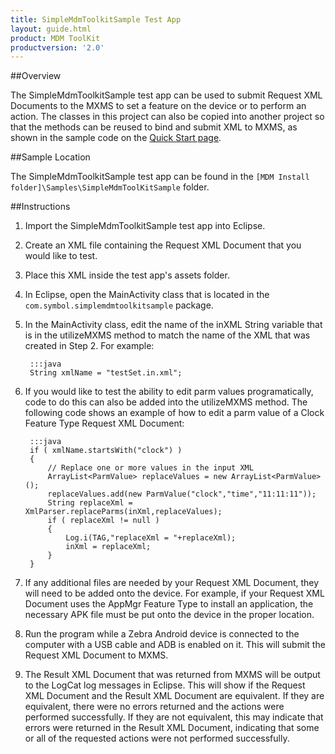 ```yaml
---
title: SimpleMdmToolkitSample Test App
layout: guide.html
product: MDM ToolKit
productversion: '2.0'
---
```


##Overview

The SimpleMdmToolkitSample test app can be used to submit Request XML Documents to the MXMS to set a feature on the device or to perform an action. The classes in this project can also be copied into another project so that the methods can be reused to bind and submit XML to MXMS, as shown in the sample code on the [Quick Start page](../guide/tutorial/).

##Sample Location

The SimpleMdmToolkitSample test app can be found in the `[MDM Install folder]\Samples\SimpleMdmToolKitSample` folder.

##Instructions

1. Import the SimpleMdmToolkitSample test app into Eclipse.
2. Create an XML file containing the Request XML Document that you would like to test.
3. Place this XML inside the test app's assets folder.
4. In Eclipse, open the MainActivity class that is located in the `com.symbol.simplemdmtoolkitsample` package.
5. In the MainActivity class, edit the name of the inXML String variable that is in the utilizeMXMS method to match the name of the XML that was created in Step 2. For example:

		:::java
		String xmlName = "testSet.in.xml";

6. If you would like to test the ability to edit parm values programatically, code to do this can also be added into the utilizeMXMS method. The following code shows an example of how to edit a parm value of a Clock Feature Type Request XML Document:

		:::java
		if ( xmlName.startsWith("clock") )
		{
			// Replace one or more values in the input XML
			ArrayList<ParmValue> replaceValues = new ArrayList<ParmValue>();
			replaceValues.add(new ParmValue("clock","time","11:11:11"));
			String replaceXml = XmlParser.replaceParms(inXml,replaceValues);
			if ( replaceXml != null )
			{
				Log.i(TAG,"replaceXml = "+replaceXml);
				inXml = replaceXml;
			}
		}

7. If any additional files are needed by your Request XML Document, they will need to be added onto the device. For example, if your Request XML Document uses the AppMgr Feature Type to install an application, the necessary APK file must be put onto the device in the proper location.
8. Run the program while a Zebra Android device is connected to the computer with a USB cable and ADB is enabled on it. This will submit the Request XML Document to MXMS.
9. The Result XML Document that was returned from MXMS will be output to the LogCat log messages in Eclipse. This will show if the Request XML Document and the Result XML Document are equivalent. If they are equivalent, there were no errors returned and the actions were performed successfully. If they are not equivalent, this may indicate that errors were returned in the Result XML Document, indicating that some or all of the requested actions were not performed successfully.
